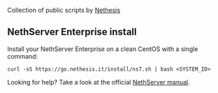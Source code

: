 Collection of public scripts by [Nethesis](https://www.nethesis.it)

## NethServer Enterprise install

Install your NethServer Enterprise on a clean CentOS with a single command:

```text
curl -sS https://go.nethesis.it/install/ns7.sh | bash <SYSTEM_ID>
```

Looking for help? Take a look at the official [NethServer manual](https://nethserver.docs.nethesis.it/).
